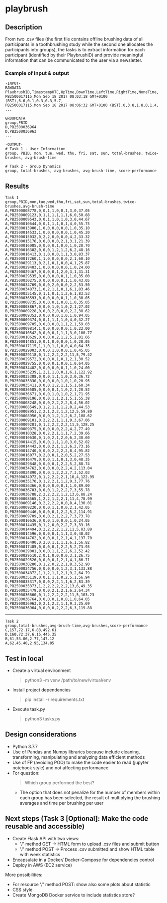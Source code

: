 # playbrush
## Description
From two .csv files (the first file contains offline brushing data of all participants in a
toothbrushing study while the second one allocates the participants into groups), the tasks
is to extract information for each participant (identified by their PlaybrushID) and provide meaningful
information that can be communicated to the user via a newsletter.
### Example of input & output
    -INPUT-
    RAWDATA
    PlaybrushID,TimestampUTC,UpTime,DownTime,LeftTime,RightTime,NoneTime,
    PB2500017115,Mon Sep 18 2017 08:03:18 GMT+0100 (BST),6.6,0.1,0.3,0.3,5.7,
    PB2500017115,Mon Sep 18 2017 08:06:32 GMT+0100 (BST),0,3.8,1.8,0,1.4,
    ...
    
    GROUPDATA
    group,PBID
    D,PB2500036964
    D,PB2500036963
    ...
    
    -OUTPUT-
    # Task 1 - User Information
    group, PBID, mon, tue, wed, thu, fri, sat, sun, total-brushes, twice-brushes, avg-brush-time
    
    # Task 2 - Group Dynamics
    group, total-brushes, avg-brushes, avg-brush-time, score-performance

## Results
    Task 1
    group,PBID,mon,tue,wed,thu,fri,sat,sun,total-brushes,twice-brushes,avg-brush-time
    A,PB2500008778,0,0,1,1,0,0,1,3,0,37.05
    A,PB2500009123,0,1,1,1,1,1,1,6,0,50.88
    A,PB2500009543,0,0,1,1,0,1,0,3,0,44.67
    A,PB2500010644,0,0,1,1,1,0,1,4,0,55.75
    A,PB2500013900,1,0,0,0,0,0,0,1,0,35.10
    A,PB2500014533,1,0,0,0,0,0,0,1,0,45.20
    A,PB2500015032,0,2,2,0,0,0,0,4,2,33.32
    A,PB2500015176,0,0,0,0,0,2,1,3,1,21.39
    A,PB2500016085,0,0,0,0,1,0,0,1,0,28.70
    A,PB2500016302,0,0,0,1,2,1,2,6,2,48.16
    A,PB2500016413,0,1,0,0,0,1,1,3,0,83.37
    A,PB2500017260,1,1,0,0,0,0,0,2,1,60.10
    A,PB2500029113,0,2,1,0,1,0,0,4,1,25.87
    A,PB2500029403,1,0,0,0,0,0,0,1,0,24.00
    A,PB2500029467,0,0,0,0,1,2,0,3,1,31.31
    A,PB2500029535,0,0,0,0,0,0,1,1,0,35.00
    A,PB2500030275,0,0,0,0,0,0,1,1,0,43.05
    A,PB2500034769,0,0,0,2,0,0,0,2,2,53.50
    A,PB2500034873,1,0,2,1,1,0,1,6,1,83.46
    A,PB2500035145,0,1,1,0,1,1,2,6,1,83.53
    A,PB2500036593,0,0,0,0,0,0,1,1,0,30.05
    B,PB2500008735,0,0,0,0,1,0,0,1,0,35.05
    B,PB2500008867,0,0,0,1,0,1,0,2,1,27.02
    B,PB2500009228,0,0,0,2,0,0,0,2,2,38.62
    B,PB2500009352,0,0,0,0,0,1,0,1,0,94.05
    B,PB2500009374,0,0,1,1,1,1,0,4,0,32.27
    B,PB2500009705,0,0,0,0,0,1,1,2,1,59.03
    B,PB2500009814,1,0,0,0,0,0,0,1,0,22.00
    B,PB2500010542,0,0,0,0,1,1,1,3,0,100.77
    B,PB2500010629,0,0,0,0,2,1,2,5,2,81.66
    B,PB2500014851,0,0,1,0,0,0,0,1,0,28.05
    B,PB2500017115,1,1,0,1,1,0,0,4,0,64.35
    B,PB2500029003,0,0,0,1,0,0,0,1,0,45.05
    B,PB2500029118,0,1,2,2,2,2,2,11,5,79.42
    B,PB2500029572,0,0,0,0,1,0,1,2,1,30.52
    B,PB2500029755,0,0,0,0,1,0,0,1,0,64.05
    B,PB2500034402,0,0,0,0,0,0,1,1,0,24.00
    B,PB2500035239,1,2,1,1,0,0,1,6,1,122.92
    B,PB2500035308,0,0,0,1,1,1,0,3,0,36.72
    B,PB2500035330,0,0,0,0,0,1,0,1,0,20.95
    B,PB2500035411,0,0,0,1,2,1,1,5,1,60.34
    B,PB2500036585,0,0,0,0,1,1,0,2,1,28.52
    B,PB2500036671,0,0,0,1,0,1,0,2,1,71.95
    C,PB2500008196,0,0,0,1,1,2,1,5,1,55.38
    C,PB2500008248,0,0,0,2,2,2,2,8,4,56.02
    C,PB2500008549,0,1,2,1,1,1,2,8,2,44.53
    C,PB2500008951,2,2,1,2,2,1,2,12,5,59.80
    C,PB2500008956,0,0,0,1,2,1,2,6,2,108.62
    C,PB2500009101,0,2,2,2,1,1,1,9,3,67.06
    C,PB2500009201,0,1,2,2,2,2,2,11,5,128.25
    C,PB2500009375,0,0,0,0,0,2,2,4,2,77.49
    C,PB2500010328,0,0,2,2,1,1,1,7,2,39.66
    C,PB2500010630,0,1,0,2,1,2,0,6,2,38.60
    C,PB2500014415,0,0,0,1,1,1,0,3,0,52.02
    C,PB2500014442,0,0,0,2,1,1,2,6,2,73.16
    C,PB2500014740,0,0,0,2,2,2,2,8,4,95.82
    C,PB2500016077,0,2,0,0,1,2,0,5,2,27.53
    C,PB2500016479,0,0,0,1,1,0,1,3,0,48.35
    C,PB2500029848,0,0,0,0,1,2,2,5,2,88.74
    C,PB2500034762,0,0,0,0,0,2,2,4,2,113.04
    C,PB2500034890,0,0,0,1,2,2,2,7,3,52.03
    C,PB2500034972,0,1,2,2,2,2,1,10,4,122.95
    C,PB2500035170,0,1,2,2,1,1,2,9,3,77.76
    C,PB2500036366,0,0,0,0,0,0,1,1,0,89.00
    C,PB2500036703,0,0,0,1,2,2,2,7,3,55.78
    C,PB2500036788,2,2,2,2,2,1,2,13,6,88.24
    D,PB2500008565,1,2,2,1,2,2,1,11,4,78.99
    D,PB2500009146,0,2,2,2,2,0,0,8,4,130.01
    D,PB2500009220,0,0,0,1,1,0,0,2,1,42.05
    D,PB2500009446,0,0,0,0,1,2,2,5,2,114.91
    D,PB2500009709,0,0,0,2,1,2,2,7,3,73.78
    D,PB2500010636,0,0,0,1,0,0,0,1,0,24.05
    D,PB2500014435,0,1,2,0,0,2,2,7,3,33.16
    D,PB2500014494,0,2,2,2,2,1,2,11,5,83.89
    D,PB2500014596,0,0,0,0,1,1,1,3,0,48.02
    D,PB2500014762,0,0,0,0,1,2,1,4,1,137.70
    D,PB2500016490,0,2,0,1,1,1,1,6,1,56.82
    D,PB2500017485,0,0,0,0,1,2,2,5,2,73.93
    D,PB2500029001,0,0,0,1,1,2,2,6,2,52.42
    D,PB2500029510,2,0,1,0,0,0,0,3,1,26.75
    D,PB2500029526,0,0,0,0,1,2,1,4,1,86.71
    D,PB2500030280,0,1,2,0,2,2,1,8,3,52.90
    D,PB2500034756,0,0,0,0,0,1,2,3,1,133.88
    D,PB2500034872,1,1,2,1,1,2,1,9,2,64.79
    D,PB2500035119,0,0,1,1,1,0,2,5,1,56.94
    D,PB2500035317,0,0,0,2,2,1,1,6,2,83.39
    D,PB2500035373,1,2,2,2,2,2,2,13,6,49.35
    D,PB2500035479,0,0,0,2,1,2,1,6,2,64.34
    D,PB2500036660,0,1,2,2,2,2,2,11,5,103.23
    D,PB2500036764,0,0,0,0,1,0,0,1,0,64.05
    D,PB2500036963,0,2,1,2,2,1,1,9,3,25.69
    D,PB2500036964,0,0,0,0,2,2,2,6,3,119.88

---

    Task 2
    group,total-brushes,avg-brush-time,avg-brushes,score-performance
    C,157,72.17,6.83,492.61
    D,160,72.37,6.15,445.35
    B,61,53.06,2.77,147.12
    A,62,45.40,2.95,134.05


## Test in local
+ Create a virtual environment 
    > python3 -m venv /path/to/new/virtual/env
+ Install project dependencies 
    >pip install -r requirements.txt
+ Execute task.py
    >python3 tasks.py

## Design considerations
+ Python 3.7.7
+ Use of Pandas and Numpy libraries because include cleaning, transforming, manipulating and analyzing data 
efficient methods
+ Use of FP (avoiding POO) to make the code easier to read (jupyter notebook style) and not affecting performance
+  For question:
    >Which group performed the best?
    + The option that does not penalize for the number of members within each group has been selected, the result of multiplying the brushing averages and time per brushing per user

## Next steps (Task 3 [Optional]: Make the code reusable and accessible)
+ Create Flask API with two views:
    + '/' method GET -> HTML form to upload .csv files and submit button
    + '/' method POST -> Process .csv submitted and show HTML table with week statistics
+ Encapsulate in a Docker/ Docker-Compose for dependencies control
+ Deploy in AWS (EC2 service)

More possibilities:
+ For resource '/' method POST: show also some plots about statistic
+ CSS style
+ Create MongoDB Docker service to include statistics store?

